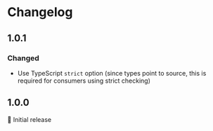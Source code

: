 # Changelog

## 1.0.1

### Changed

- Use TypeScript `strict` option (since types point to source, this is required for consumers using strict checking)


## 1.0.0

:tada: Initial release
